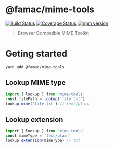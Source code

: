 # @famac/mime-tools

[![Build Status](https://travis-ci.org/FDVhuset-AS/mime-tools.svg?branch=main)](https://travis-ci.org/FDVhuset-AS/mime-tools)
[![Coverage Status](https://coveralls.io/repos/github/FDVhuset-AS/mime-tools/badge.svg?branch=main)](https://coveralls.io/github/FDVhuset-AS/mime-tools?branch=main)
[![npm version](https://badge.fury.io/js/mime-tools.svg)](https://badge.fury.io/js/mime-tools)

> Browser Compatible MIME Toolkit

# Geting started

```sh
yarn add @famac/mime-tools
``````

## Lookup MIME type

```js
import { lookup } from 'mime-tools'
const filePath = lookup('file.txt')
lookup.mime('file.txt') // text/plain
```

## Lookup extension

```js
import { lookup } from 'mime-tools'
const mimeType = 'text/plain'
lookup.extension(mimeType) // txt
```
